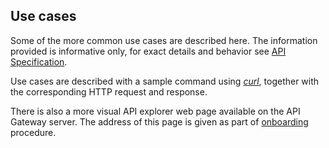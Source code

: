 ## Use cases

Some of the more common use cases are described here. The information provided is informative only, for exact details and behavior see [API Specification](api_specification.md). 

Use cases are described with a sample command using _[curl](https://curl.haxx.se)_, together with the corresponding HTTP request and response.

There is also a more visual API explorer web page available on the API Gateway server. The address of this page is given as part of [onboarding](onboarding.md) procedure.
